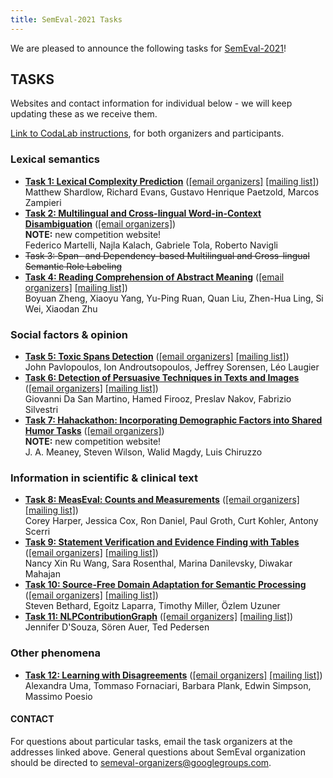 ```yaml
---
title: SemEval-2021 Tasks
---
```


We are pleased to announce the following tasks for [SemEval-2021](https://semeval.github.io/SemEval2021)!

## TASKS
Websites and contact information for individual below - we will keep updating these as we receive them. 

[Link to CodaLab instructions](https://semeval.github.io/SemEval2021/codaLab), for both organizers and participants.

### Lexical semantics

- **[Task 1: Lexical Complexity Prediction](https://sites.google.com/view/lcpsharedtask2021)** ([[email organizers]](mailto:semeval-2021-task-1-organizers@googlegroups.com)  [[mailing list]](mailto:semeval-2021-task-1@googlegroups.com)) <br>
Matthew Shardlow, Richard Evans, Gustavo Henrique Paetzold, Marcos Zampieri
- **[Task 2: Multilingual and Cross-lingual Word-in-Context Disambiguation](https://competitions.codalab.org/competitions/27054)** ([[email organizers]](mailto:mcl-wic@googlegroups.com))<br>
**NOTE:** new competition website!<br>
Federico Martelli, Najla Kalach, Gabriele Tola, Roberto Navigli
- ~~Task 3: Span- and Dependency-based Multilingual and Cross-lingual Semantic Role Labeling~~
- **[Task 4: Reading Comprehension of Abstract Meaning](https://competitions.codalab.org/competitions/26153)** ([[email organizers]](mailto:mrc-abstract-organizers@googlegroups.com)  [[mailing list]](mailto:mrc-abstract-participants@googlegroups.com)) <br>
Boyuan Zheng, Xiaoyu Yang, Yu-Ping Ruan, Quan Liu, Zhen-Hua Ling, Si Wei, Xiaodan Zhu

### Social factors & opinion

- **[Task 5: Toxic Spans Detection](https://sites.google.com/view/toxicspans)** ([[email organizers]](mailto:toxic-spans-organisers@googlegroups.com)  [[mailing list]](mailto:toxic-spans@googlegroups.com)) <br>
John Pavlopoulos, Ion Androutsopoulos, Jeffrey Sorensen, Léo Laugier
- **[Task 6: Detection of Persuasive Techniques in Texts and Images](https://github.com/di-dimitrov/SEMEVAL-2021-task6-corpus)** ([[email organizers]](mailto:semeval2021-propaganda@googlegroups.com) [[mailing list]](mailto:semeval-2021-task6-all@googlegroups.com))<br>
Giovanni Da San Martino, Hamed Firooz, Preslav Nakov, Fabrizio Silvestri
- **[Task 7: Hahackathon: Incorporating Demographic Factors into Shared Humor Tasks](https://competitions.codalab.org/competitions/27446)** ([[email organizers]](mailto:hahackathon@googlegroups.com)) <br>
**NOTE:** new competition website!<br>
J. A. Meaney, Steven Wilson, Walid Magdy, Luis Chiruzzo

### Information in scientific & clinical text

- **[Task 8: MeasEval: Counts and Measurements](https://competitions.codalab.org/competitions/25770)** ([[email organizers]](mailto:measeval-organizers@googlegroups.com) [[mailing list]](mailto:measeval-semeval-2021@googlegroups.com)) <br>
Corey Harper, Jessica Cox, Ron Daniel, Paul Groth, Curt Kohler, Antony Scerri
- **[Task 9: Statement Verification and Evidence Finding with Tables](https://sites.google.com/view/sem-tab-facts)** ([[email organizers]](mailto:semtabfacts.task.organizers@gmail.com)  [[mailing list]](mailto:semtabfacts.task.participants@gmail.com)) <br>
Nancy Xin Ru Wang, Sara Rosenthal, Marina Danilevsky, Diwakar Mahajan
- **[Task 10: Source-Free Domain Adaptation for Semantic Processing](https://machine-learning-for-medical-language.github.io/source-free-domain-adaptation/)** ([[email organizers]](mailto:source-free-domain-adaptation@googlegroups.com) [[mailing list]](mailto:source-free-domain-adaptation-participants@googlegroups.com)) <br>
Steven Bethard, Egoitz Laparra, Timothy Miller, Özlem Uzuner
- **[Task 11: NLPContributionGraph](https://ncg-task.github.io/)**  ([[email organizers]](mailto:ncg.task@gmail.com) [[mailing list]](mailto:ncg-task-semeval-2021@googlegroups.com)) <br>
Jennifer D'Souza, Sören Auer, Ted Pedersen

### Other phenomena

- **[Task 12: Learning with Disagreements](https://sites.google.com/view/semeval2021-task12/home)** ([[email organizers]](mailto:semeval-task12-organizers@googlegroups.com) [[mailing list]](mailto:semeval-task12-participants@googlegroups.com)) <br>
Alexandra Uma, Tommaso Fornaciari, Barbara Plank, Edwin Simpson, Massimo Poesio


#### CONTACT
For questions about particular tasks, email the task organizers at the addresses linked above. General questions about SemEval organization should be directed to <semeval-organizers@googlegroups.com>.
